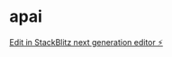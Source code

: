 # apai

[Edit in StackBlitz next generation editor ⚡️](https://stackblitz.com/~/github.com/bunagr/apai)